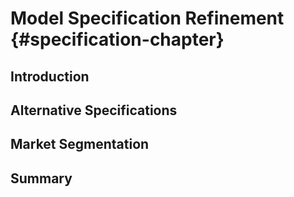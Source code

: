 # Model Specification Refinement {#specification-chapter}

## Introduction


## Alternative Specifications


## Market Segmentation


## Summary
